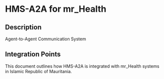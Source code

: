 # HMS-A2A for mr_Health

## Description

Agent-to-Agent Communication System

## Integration Points

This document outlines how HMS-A2A is integrated with mr_Health systems in Islamic Republic of Mauritania.
